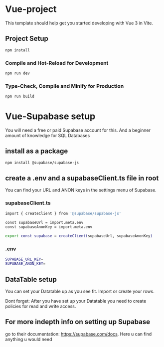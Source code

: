 # Vue-project

This template should help get you started developing with Vue 3 in Vite.

## Project Setup

```sh
npm install
```

### Compile and Hot-Reload for Development

```sh
npm run dev
```

### Type-Check, Compile and Minify for Production

```sh
npm run build
```

# Vue-Supabase setup

You will need a free or paid Supabase account for this.
And a beginner amount of knowledge for SQL Databases

## install as a package

```sh
npm install @supabase/supabase-js
```

## create a .env and a supabaseClient.ts file in root

You can find your URL and ANON keys in the settings menu of Supabase.

### supabaseClient.ts

```sh
import { createClient } from '@supabase/supabase-js'

const supabaseUrl = import.meta.env
const supabaseAnonKey = import.meta.env

export const supabase = createClient(supabaseUrl, supabaseAnonKey)
```

### .env

```sh
SUPABASE_URL_KEY=
SUPABASE_ANON_KEY=
```

## DataTable setup

You can set your Datatable up as you see fit. Import or create your rows.

Dont forget: After you have set up your Datatable you need to create policies for read and write access.

## For more indepth info on setting up Supabase

go to their documentation: https://supabase.com/docs. Here u can find anything u would need

